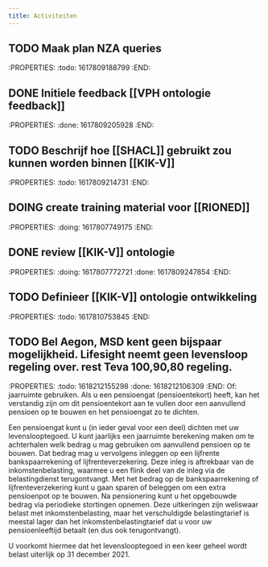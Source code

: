 ```yaml
---
title: Activiteiten
---
```


## TODO Maak plan NZA queries
:PROPERTIES:
:todo: 1617809188799
:END:
## DONE Initiele feedback [[VPH ontologie feedback]]
:PROPERTIES:
:done: 1617809205928
:END:
## TODO Beschrijf hoe [[SHACL]] gebruikt zou kunnen worden binnen [[KIK-V]]
:PROPERTIES:
:todo: 1617809214731
:END:
## DOING create training material voor [[RIONED]] 
:PROPERTIES:
:doing: 1617807749175
:END:
## DONE review [[KIK-V]] ontologie
:PROPERTIES:
:doing: 1617807772721
:done: 1617809247854
:END:
## TODO Definieer [[KIK-V]] ontologie ontwikkeling
:PROPERTIES:
:todo: 1617810753845
:END:
## TODO Bel Aegon, MSD kent geen bijspaar mogelijkheid. Lifesight neemt geen levensloop regeling over. rest Teva 100,90,80 regeling.
:PROPERTIES:
:todo: 1618212155298
:done: 1618212106309
:END:
Of: jaarruimte gebruiken.
Als u een pensioengat (pensioentekort) heeft, kan het verstandig zijn om dit pensioentekort aan te vullen door een aanvullend pensioen op te bouwen en het pensioengat zo te dichten.

Een pensioengat kunt u (in ieder geval voor een deel) dichten met uw levenslooptegoed. U kunt jaarlijks een jaarruimte berekening maken om te achterhalen welk bedrag u mag gebruiken om aanvullend pensioen op te bouwen. Dat bedrag mag u vervolgens inleggen op een lijfrente bankspaarrekening of lijfrenteverzekering. Deze inleg is aftrekbaar van de inkomstenbelasting, waarmee u een flink deel van de inleg via de belastingdienst terugontvangt. Met het bedrag op de bankspaarrekening of lijfrenteverzekering kunt u gaan sparen of beleggen om een extra pensioenpot op te bouwen. Na pensionering kunt u het opgebouwde bedrag via periodieke stortingen opnemen. Deze uitkeringen zijn weliswaar belast met inkomstenbelasting, maar het verschuldigde belastingtarief is meestal lager dan het inkomstenbelastingtarief dat u voor uw pensioenleeftijd betaalt (en dus ook terugontvangt).

U voorkomt hiermee dat het levenslooptegoed in een keer geheel wordt belast uiterlijk op 31 december 2021.
##
